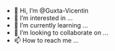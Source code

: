 - 👋 Hi, I’m @Guxta-Vicentin
- 👀 I’m interested in ...
- 🌱 I’m currently learning ...
- 💞️ I’m looking to collaborate on ...
- 📫 How to reach me ...

<!---
Guxta-Vicentin/Guxta-Vicentin is a ✨ special ✨ repository because its `README.md` (this file) appears on your GitHub profile.
You can click the Preview link to take a look at your changes.
--->

